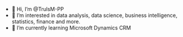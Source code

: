 - 👋 Hi, I’m @TrulsM-PP
- 👀 I’m interested in data analysis, data science, business intelligence, statistics, finance and more.
- 🌱 I’m currently learning Microsoft Dynamics CRM

<!---
TrulsM-PP/TrulsM-PP is a ✨ special ✨ repository because its `README.md` (this file) appears on your GitHub profile.
You can click the Preview link to take a look at your changes.
--->
